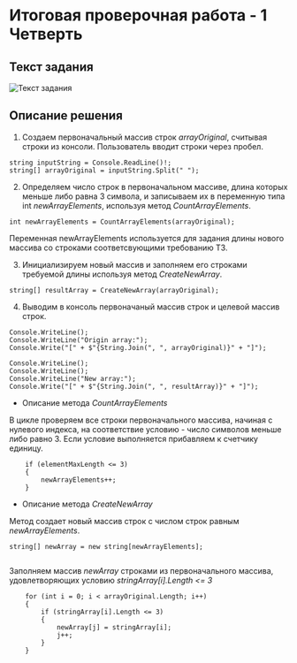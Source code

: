 # Итоговая проверочная работа - 1 Четверть
## Текст задания
![Текст задания](https://gbcdn.mrgcdn.ru/uploads/asset/4312773/attachment/ed8c1f2c15da325114976e1c313ef5f8.png)
## Описание решения
1. Создаем первоначальный массив строк *arrayOriginal*, считывая строки из консоли. Пользователь вводит строки через пробел.
```
string inputString = Console.ReadLine()!;
string[] arrayOriginal = inputString.Split(" ");
```
2. Определяем число строк в первоначальном массиве, длина которых меньше либо равна 3 символа, и записываем их в переменную типа int *newArrayElements*, используя метод *CountArrayElements*.
```
int newArrayElements = CountArrayElements(arrayOriginal);
```
Переменная newArrayElements используется для задания длины нового массива со строками соответсвующими требованию ТЗ.

3. Инициализируем новый массив и заполняем его строками требуемой длины используя метод *CreateNewArray*.
```
string[] resultArray = CreateNewArray(arrayOriginal);
```
4. Выводим в консоль первоначаный массив строк и целевой массив строк.
```
Console.WriteLine();
Console.WriteLine("Origin array:");
Console.Write("[" + $"{String.Join(", ", arrayOriginal)}" + "]");

Console.WriteLine();
Console.WriteLine();
Console.WriteLine("New array:");
Console.Write("[" + $"{String.Join(", ", resultArray)}" + "]");
```
* Описание метода *CountArrayElements*

В цикле проверяем все строки первоначального массива, начиная с нулевого индекса, на соответствие условию - число символов меньше либо равно 3.
Если условие выполняется прибавляем к счетчику единицу. 
```
    if (elementMaxLength <= 3)
    {
        newArrayElements++;
    }
```
* Описание метода *CreateNewArray*

Метод создает новый массив строк с числом строк равным *newArrayElements*. 
```
string[] newArray = new string[newArrayElements];
    
```
Заполняем массив *newArray* строками из первоначального массива, удовлетворяющих условию *stringArray[i].Length <= 3*

```
    for (int i = 0; i < arrayOriginal.Length; i++)
    {
        if (stringArray[i].Length <= 3)
        {
            newArray[j] = stringArray[i];
            j++;
        }
    }
```